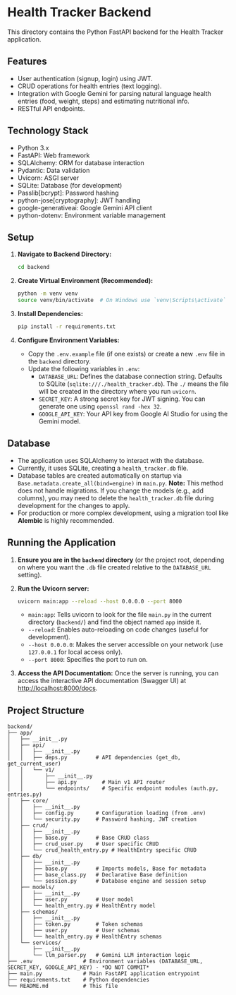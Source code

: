 # Health Tracker Backend

This directory contains the Python FastAPI backend for the Health Tracker application.

## Features

*   User authentication (signup, login) using JWT.
*   CRUD operations for health entries (text logging).
*   Integration with Google Gemini for parsing natural language health entries (food, weight, steps) and estimating nutritional info.
*   RESTful API endpoints.

## Technology Stack

*   Python 3.x
*   FastAPI: Web framework
*   SQLAlchemy: ORM for database interaction
*   Pydantic: Data validation
*   Uvicorn: ASGI server
*   SQLite: Database (for development)
*   Passlib[bcrypt]: Password hashing
*   python-jose[cryptography]: JWT handling
*   google-generativeai: Google Gemini API client
*   python-dotenv: Environment variable management

## Setup

1.  **Navigate to Backend Directory:**
    ```bash
    cd backend
    ```

2.  **Create Virtual Environment (Recommended):**
    ```bash
    python -m venv venv
    source venv/bin/activate  # On Windows use `venv\Scripts\activate`
    ```

3.  **Install Dependencies:**
    ```bash
    pip install -r requirements.txt
    ```

4.  **Configure Environment Variables:**
    *   Copy the `.env.example` file (if one exists) or create a new `.env` file in the `backend` directory.
    *   Update the following variables in `.env`:
        *   `DATABASE_URL`: Defines the database connection string. Defaults to SQLite (`sqlite:///./health_tracker.db`). The `./` means the file will be created in the directory where you run `uvicorn`.
        *   `SECRET_KEY`: A strong secret key for JWT signing. You can generate one using `openssl rand -hex 32`.
        *   `GOOGLE_API_KEY`: Your API key from Google AI Studio for using the Gemini model.

## Database

*   The application uses SQLAlchemy to interact with the database.
*   Currently, it uses SQLite, creating a `health_tracker.db` file.
*   Database tables are created automatically on startup via `Base.metadata.create_all(bind=engine)` in `main.py`. **Note:** This method does not handle migrations. If you change the models (e.g., add columns), you may need to delete the `health_tracker.db` file during development for the changes to apply.
*   For production or more complex development, using a migration tool like **Alembic** is highly recommended.

## Running the Application

1.  **Ensure you are in the `backend` directory** (or the project root, depending on where you want the `.db` file created relative to the `DATABASE_URL` setting).
2.  **Run the Uvicorn server:**
    ```bash
    uvicorn main:app --reload --host 0.0.0.0 --port 8000
    ```
    *   `main:app`: Tells uvicorn to look for the file `main.py` in the current directory (`backend/`) and find the object named `app` inside it.
    *   `--reload`: Enables auto-reloading on code changes (useful for development).
    *   `--host 0.0.0.0`: Makes the server accessible on your network (use `127.0.0.1` for local access only).
    *   `--port 8000`: Specifies the port to run on.

3.  **Access the API Documentation:**
    Once the server is running, you can access the interactive API documentation (Swagger UI) at [http://localhost:8000/docs](http://localhost:8000/docs).

## Project Structure

```
backend/
├── app/
│   ├── __init__.py
│   ├── api/
│   │   ├── __init__.py
│   │   ├── deps.py         # API dependencies (get_db, get_current_user)
│   │   └── v1/
│   │       ├── __init__.py
│   │       ├── api.py        # Main v1 API router
│   │       └── endpoints/    # Specific endpoint modules (auth.py, entries.py)
│   ├── core/
│   │   ├── __init__.py
│   │   ├── config.py       # Configuration loading (from .env)
│   │   └── security.py     # Password hashing, JWT creation
│   ├── crud/
│   │   ├── __init__.py
│   │   ├── base.py         # Base CRUD class
│   │   ├── crud_user.py    # User specific CRUD
│   │   └── crud_health_entry.py # HealthEntry specific CRUD
│   ├── db/
│   │   ├── __init__.py
│   │   ├── base.py         # Imports models, Base for metadata
│   │   ├── base_class.py   # Declarative Base definition
│   │   └── session.py      # Database engine and session setup
│   ├── models/
│   │   ├── __init__.py
│   │   ├── user.py         # User model
│   │   └── health_entry.py # HealthEntry model
│   ├── schemas/
│   │   ├── __init__.py
│   │   ├── token.py        # Token schemas
│   │   ├── user.py         # User schemas
│   │   └── health_entry.py # HealthEntry schemas
│   └── services/
│       ├── __init__.py
│       └── llm_parser.py   # Gemini LLM interaction logic
├── .env                # Environment variables (DATABASE_URL, SECRET_KEY, GOOGLE_API_KEY) - *DO NOT COMMIT* 
├── main.py             # Main FastAPI application entrypoint
├── requirements.txt    # Python dependencies
└── README.md           # This file
``` 